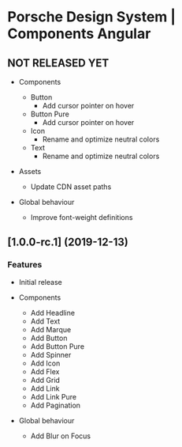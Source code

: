 # Porsche Design System | Components Angular

## NOT RELEASED YET

* Components
  * Button
    - Add cursor pointer on hover
  * Button Pure
    - Add cursor pointer on hover
  * Icon
    - Rename and optimize neutral colors
  * Text
    - Rename and optimize neutral colors

* Assets
  * Update CDN asset paths
  
* Global behaviour
  * Improve font-weight definitions

## [1.0.0-rc.1] (2019-12-13)

### Features
* Initial release

* Components
  * Add Headline
  * Add Text
  * Add Marque
  * Add Button
  * Add Button Pure
  * Add Spinner
  * Add Icon
  * Add Flex
  * Add Grid
  * Add Link
  * Add Link Pure
  * Add Pagination
  
* Global behaviour
  * Add Blur on Focus